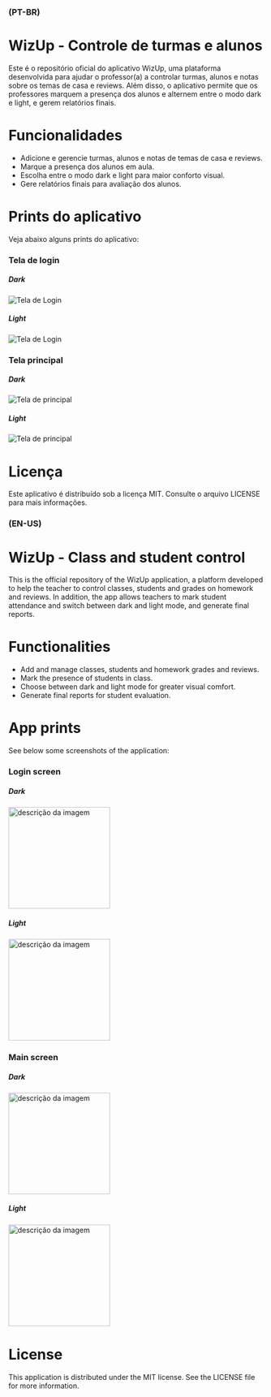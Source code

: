 ### **(PT-BR)**
# **WizUp - Controle de turmas e alunos**
Este é o repositório oficial do aplicativo WizUp, uma plataforma desenvolvida para ajudar o professor(a) a controlar turmas, alunos e notas sobre os temas de casa e reviews. Além disso, o aplicativo permite que os professores marquem a presença dos alunos e alternem entre o modo dark e light, e gerem relatórios finais.

# Funcionalidades
* Adicione e gerencie turmas, alunos e notas de temas de casa e reviews.
* Marque a presença dos alunos em aula.
* Escolha entre o modo dark e light para maior conforto visual.
* Gere relatórios finais para avaliação dos alunos.

# **Prints do aplicativo**
Veja abaixo alguns prints do aplicativo:

### **Tela de login**
##### **Dark**
![Tela de Login](https://i.imgur.com/VdySqYA.jpeg)
##### **Light**
![Tela de Login](https://i.imgur.com/zlmWwHC.jpeg)

### **Tela principal**
##### **Dark**
![Tela de principal](https://i.imgur.com/edfOAeV.jpeg)
##### **Light**
![Tela de principal](https://i.imgur.com/PDpwv3o.jpeg)

# **Licença**
Este aplicativo é distribuído sob a licença MIT. Consulte o arquivo LICENSE para mais informações.


### **(EN-US)**
# **WizUp - Class and student control**
This is the official repository of the WizUp application, a platform developed to help the teacher to control classes, students and grades on homework and reviews. In addition, the app allows teachers to mark student attendance and switch between dark and light mode, and generate final reports.

# Functionalities
* Add and manage classes, students and homework grades and reviews.
* Mark the presence of students in class.
* Choose between dark and light mode for greater visual comfort.
* Generate final reports for student evaluation.

# **App prints**
See below some screenshots of the application:

### **Login screen**
##### **Dark**
<img src="https://i.imgur.com/VdySqYA.jpeg" alt="descrição da imagem" width="200" />

##### **Light**
<img src="https://i.imgur.com/zlmWwHC.jpeg" alt="descrição da imagem" width="200" />

### **Main screen**
##### **Dark**
<img src="https://i.imgur.com/edfOAeV.jpeg" alt="descrição da imagem" width="200" />

##### **Light**
<img src="https://i.imgur.com/PDpwv3o.jpeg" alt="descrição da imagem" width="200" />

# **License**
This application is distributed under the MIT license. See the LICENSE file for more information.